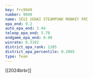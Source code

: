 ```yaml
---
key: frc9049
number: 9049
name: SESI SENAI STEAMPUNK MONKEY FRC
epa_end: 9.2
auto_epa_end: 2.44
teleop_epa_end: 5.78
endgame_epa_end: 0.98
winrate: 0.3182
district_epa_rank: 1285
district_epa_percentile: 0.2865
type: Team
---
```

[[2024brbr]]
